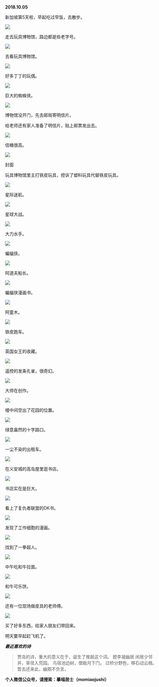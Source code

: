
          
            
**2018.10.05**

新加坡第5天啦，早起吃过早饭，去散步。




![](img/51001-3bd49c718e65f87a.jpg)




走去玩具博物馆，路边都是些老字号。




![](img/51001-f896bc5016277db4.jpg)




去看玩具博物馆。




![](img/51001-2e964cc6c0b41406.jpg)




好多丁丁的玩偶。




![](img/51001-da9535ac1ab2216a.jpg)




巨大的蜘蛛侠。




![](img/51001-ddcc8417e1cb6bf2.jpg)




博物馆没开门，先去邮局寄明信片。

给老师还有家人准备了明信片，贴上邮票发出去。




![](img/51001-9317f23ba2cca9d9.jpg)




信桶很高。




![](img/51001-9ecdb06b2529d4a0.jpg)

封面


玩具博物馆里主打铁皮玩具，控诉了塑料玩具代替铁皮玩具。




![](img/51001-7ef61ef1d1c16c44.jpg)




星际迷航。




![](img/51001-3ec067c7d1904f8c.jpg)




星球大战。




![](img/51001-53d10693df60ee8a.jpg)




大力水手。




![](img/51001-72e7bc70e27325ba.jpg)




蝙蝠侠。




![](img/51001-2b5ee7997e7ae30d.jpg)




阿道夫船长。




![](img/51001-42e13a5e45dac61a.jpg)




蝙蝠侠漫画书。




![](img/51001-3af11e45599a1ea3.jpg)




阿童木。




![](img/51001-aaf39fdeee2a7e35.jpg)




铁皮跑车。




![](img/51001-bdd77ab512def1ad.jpg)




英国女王的收藏。




![](img/51001-789943c1128d8490.jpg)




遥控的发条孔雀，很奇幻。




![](img/51001-71a4478809a82ad4.jpg)




大师在创作。




![](img/51001-58205e5ad6cf1f3d.jpg)




楼中间空出了花园的位置。




![](img/51001-f6b5d3800984d600.jpg)




绿意盎然的十字路口。




![](img/51001-076a596bcf6b8b52.jpg)




一尘不染的出租车。




![](img/51001-135874372d24b4c9.jpg)




在义安城的高岛屋里逛书店。




![](img/51001-2fd659f4b25dd7d7.jpg)




书店实在是巨大。




![](img/51001-118cf26378d88dd2.jpg)




看上了复仇者联盟的DK书。




![](img/51001-46735ae9cee21890.jpg)




发现了工作细胞的漫画。




![](img/51001-acf00f18295505b7.jpg)




找到了一拳超人。




![](img/51001-0d853d657cd23914.jpg)




中午吃和牛拉面。




![](img/51001-3ece769c84114b44.jpg)




和牛可乐饼。




![](img/51001-ab551b419d40a3fb.jpg)




还有一位现场做皮具的老师傅。




![](img/51001-77508c9c87622833.jpg)




买了好多东西，给家人朋友们带回来。

明天要早起赶飞机了。


***最近喜欢的诗***
>贾岛的诗，重大的意义在于，诞生了推敲这个词。
题李凝幽居
闲居少邻并，草径入荒园。
鸟宿池边树，僧敲月下门。
过桥分野色，移石动云根。
暂去还来此，幽期不负言。




**个人微信公众号，请搜索：摹喵居士（momiaojushi）**

          
        